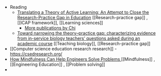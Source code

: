 - Reading
	- [Translating a Theory of Active Learning: An Attempt to Close the Research-Practice Gap in Education](https://education.asu.edu/sites/default/files/translating_a_thoery_of_active_learning.pdf) [[Research-practice gap]] , [[ICAP framework]], [[Learning sciences]]
		- [More publications by Chi](https://education.asu.edu/lcl/publications)
	- [Toward narrowing the theory–practice gap: characterizing evidence from in-service biology teachers’ questions asked during an academic course](https://stemeducationjournal.springeropen.com/articles/10.1186/s40594-019-0174-3) [[Teaching biology]], [[Research-practice gap]]
- [[Computer science education research research]] - https://csedresearch.org/
- [How Mindfulness Can Help Engineers Solve Problems ](https://hbr.org/amp/2019/01/how-mindfulness-can-help-engineers-solve-problems) [[Mindfulness]] , [[Engineering Education]] , [[Problem solving]]
-